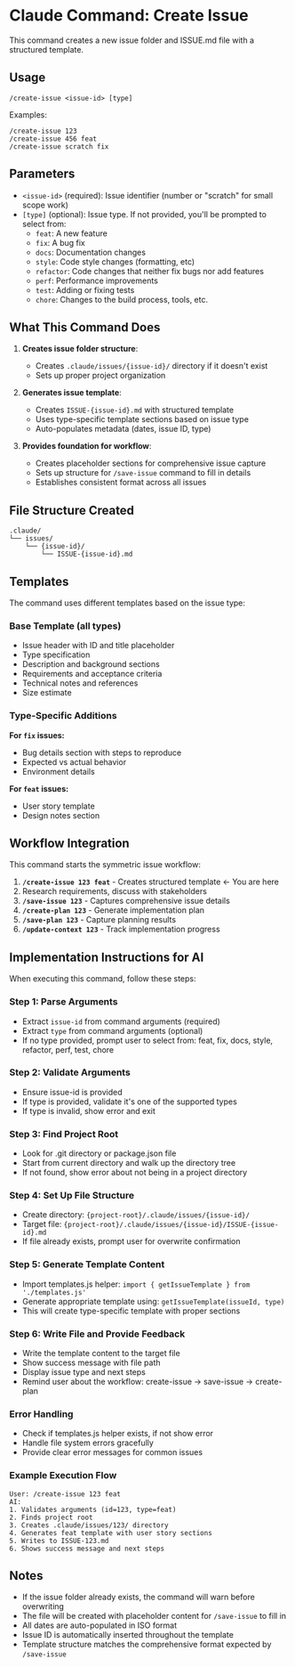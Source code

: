 # Claude Command: Create Issue

This command creates a new issue folder and ISSUE.md file with a structured template.

## Usage

```
/create-issue <issue-id> [type]
```

Examples:
```
/create-issue 123
/create-issue 456 feat
/create-issue scratch fix
```

## Parameters

- `<issue-id>` (required): Issue identifier (number or "scratch" for small scope work)
- `[type]` (optional): Issue type. If not provided, you'll be prompted to select from:
  - `feat`: A new feature
  - `fix`: A bug fix  
  - `docs`: Documentation changes
  - `style`: Code style changes (formatting, etc)
  - `refactor`: Code changes that neither fix bugs nor add features
  - `perf`: Performance improvements
  - `test`: Adding or fixing tests
  - `chore`: Changes to the build process, tools, etc.

## What This Command Does

1. **Creates issue folder structure**:
   - Creates `.claude/issues/{issue-id}/` directory if it doesn't exist
   - Sets up proper project organization

2. **Generates issue template**:
   - Creates `ISSUE-{issue-id}.md` with structured template
   - Uses type-specific template sections based on issue type
   - Auto-populates metadata (dates, issue ID, type)

3. **Provides foundation for workflow**:
   - Creates placeholder sections for comprehensive issue capture
   - Sets up structure for `/save-issue` command to fill in details
   - Establishes consistent format across all issues

## File Structure Created

```
.claude/
└── issues/
    └── {issue-id}/
        └── ISSUE-{issue-id}.md
```

## Templates

The command uses different templates based on the issue type:

### Base Template (all types)
- Issue header with ID and title placeholder
- Type specification
- Description and background sections
- Requirements and acceptance criteria
- Technical notes and references
- Size estimate

### Type-Specific Additions

**For `fix` issues:**
- Bug details section with steps to reproduce
- Expected vs actual behavior
- Environment details

**For `feat` issues:**
- User story template
- Design notes section

## Workflow Integration

This command starts the symmetric issue workflow:

1. **`/create-issue 123 feat`** - Creates structured template ← You are here
2. Research requirements, discuss with stakeholders
3. **`/save-issue 123`** - Captures comprehensive issue details
4. **`/create-plan 123`** - Generate implementation plan
5. **`/save-plan 123`** - Capture planning results
6. **`/update-context 123`** - Track implementation progress

## Implementation Instructions for AI

When executing this command, follow these steps:

### Step 1: Parse Arguments
- Extract `issue-id` from command arguments (required)
- Extract `type` from command arguments (optional)
- If no type provided, prompt user to select from: feat, fix, docs, style, refactor, perf, test, chore

### Step 2: Validate Arguments
- Ensure issue-id is provided
- If type is provided, validate it's one of the supported types
- If type is invalid, show error and exit

### Step 3: Find Project Root
- Look for .git directory or package.json file
- Start from current directory and walk up the directory tree
- If not found, show error about not being in a project directory

### Step 4: Set Up File Structure
- Create directory: `{project-root}/.claude/issues/{issue-id}/`
- Target file: `{project-root}/.claude/issues/{issue-id}/ISSUE-{issue-id}.md`
- If file already exists, prompt user for overwrite confirmation

### Step 5: Generate Template Content
- Import templates.js helper: `import { getIssueTemplate } from './templates.js'`
- Generate appropriate template using: `getIssueTemplate(issueId, type)`
- This will create type-specific template with proper sections

### Step 6: Write File and Provide Feedback
- Write the template content to the target file
- Show success message with file path
- Display issue type and next steps
- Remind user about the workflow: create-issue → save-issue → create-plan

### Error Handling
- Check if templates.js helper exists, if not show error
- Handle file system errors gracefully
- Provide clear error messages for common issues

### Example Execution Flow
```
User: /create-issue 123 feat
AI: 
1. Validates arguments (id=123, type=feat)
2. Finds project root
3. Creates .claude/issues/123/ directory
4. Generates feat template with user story sections
5. Writes to ISSUE-123.md
6. Shows success message and next steps
```

## Notes

- If the issue folder already exists, the command will warn before overwriting
- The file will be created with placeholder content for `/save-issue` to fill in
- All dates are auto-populated in ISO format
- Issue ID is automatically inserted throughout the template
- Template structure matches the comprehensive format expected by `/save-issue`